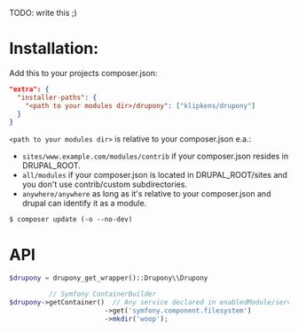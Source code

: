 TODO: write this ;)

# Installation:

Add this to your projects composer.json:

```json
"extra": {
  "installer-paths": {
    "<path to your modules dir>/drupony": ["klipkens/drupony"]
  }
}
```

`<path to your modules dir>` is relative to your composer.json
e.a.:

  - `sites/www.example.com/modules/contrib` if your composer.json resides in DRUPAL_ROOT.
  - `all/modules` if your composer.json is located in DRUPAL_ROOT/sites and you don't use contrib/custom subdirectories.
  - `anywhere/anywhere` as long as it's relative to your composer.json and drupal can identify it as a module.


`$ composer update (-o --no-dev)`


# API

```php
$drupony = drupony_get_wrapper()::Drupony\\Drupony

          // Symfony ContainerBuilder
$drupony->getContainer()  // Any service declared in enabledModule/service.yml
                        ->get('symfony.component.filesystem')
                        ->mkdir('woop');
```
